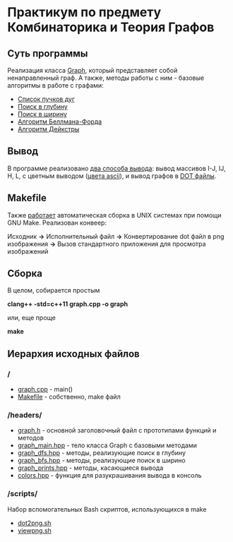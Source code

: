 # Практикум по предмету Комбинаторика и Теория Графов

## Суть программы

Реализация класса [Graph](https://github.com/maxim1317/algol/blob/master/headers/graph.h), который представляет собой ненаправленный граф.
А также, методы работы с ним - базовые алгоритмы в работе с графами:

- [Список пучков дуг](https://github.com/maxim1317/algol/blob/master/headers/graph_main.hpp)
- [Поиск в глубину](https://github.com/maxim1317/algol/blob/master/headers/graph_dfs.hpp)
- [Поиск в ширину](https://github.com/maxim1317/algol/blob/master/headers/graph_bfs.hpp)
- [Алгоритм Беллмана-Форда](https://github.com/maxim1317/algol/blob/master/headers/graph_belford.hpp)
- [Алгоритм Дейкстры]()

## Вывод

В программе реализовано [два способа вывода](https://github.com/maxim1317/algol/blob/master/headers/graph_prints.hpp):
вывод массивов I-J, IJ, H, L, с цветным выводом ([цвета ascii](https://github.com/maxim1317/algol/blob/master/headers/colors.hpp)), и вывод графов в [DOT файлы](https://github.com/maxim1317/algol/blob/master/headers/graph_prints.hpp).

## Makefile

Также [работает](https://github.com/maxim1317/algol/blob/master/Makefile) автоматическая сборка в UNIX системах при помощи GNU Make. 
Реализован конвеер: 

Исходник **->** Исполнительный файл **->** Конвертирование dot файл в png изображения **->** Вызов стандартного приложения для просмотра изображений

## Сборка

В целом, собирается простым

**clang++ -std=c++11 graph.cpp -o graph**

или, еще проще

**make**

## Иерархия исходных файлов

### /

- [graph.cpp]() - main()
- [Makefile]() - собственно, make файл

### /headers/ 

- [graph.h](https://github.com/maxim1317/algol/blob/master/headers/graph.h) - основной заголовочный файл с прототипами функций и методов
- [graph_main.hpp](https://github.com/maxim1317/algol/blob/master/headers/graph_main.hpp) - тело класса Graph с базовыми методами
- [graph_dfs.hpp](https://github.com/maxim1317/algol/blob/master/headers/graph_dfs.hpp) - методы, реализующие поиск в глубину
- [graph_bfs.hpp](https://github.com/maxim1317/algol/blob/master/headers/graph_bfs.hpp) - методы, реализующие поиск в ширино
- [graph_prints.hpp](https://github.com/maxim1317/algol/blob/master/headers/graph_prints.hpp) - методы, касающиеся вывода
- [colors.hpp](https://github.com/maxim1317/algol/blob/master/headers/colors.hpp) - функция для разукрашивания вывода в консоль

### /scripts/

Набор вспомогательных Bash скриптов, использующихся в make

- [dot2png.sh](https://github.com/maxim1317/algol/blob/master/scripts/dot2png.sh)
- [viewpng.sh](https://github.com/maxim1317/algol/blob/master/scripts/viewpng.sh)


